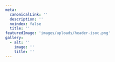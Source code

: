 ```yaml
---
meta:
  canonicalLink: ''
  description: ''
  noindex: false
  title: ''
featuredImage: 'images/uploads/header-isoc.png'
gallery:
  - alt: ''
    image: ''
    title: ''
---
```


<!-- Use this to force Gatsby to correctly determine optional images/file schema -->
